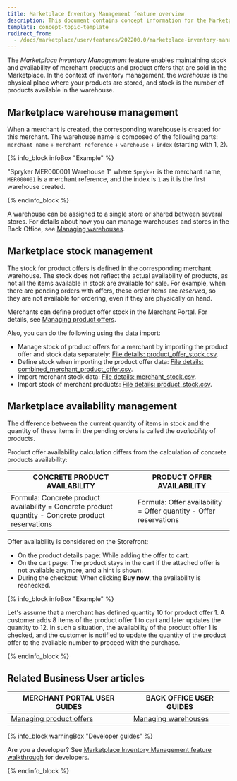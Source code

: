 ```yaml
---
title: Marketplace Inventory Management feature overview
description: This document contains concept information for the Marketplace Products feature.
template: concept-topic-template
redirect_from:
  - /docs/marketplace/user/features/202200.0/marketplace-inventory-management-feature-overview.html
---
```


The *Marketplace Inventory Management* feature enables maintaining stock and availability of merchant products and product offers that are sold in the Marketplace.
In the context of inventory management, the *warehouse* is the physical place where your products are stored, and stock is the number of products available in the warehouse.

## Marketplace warehouse management

When a merchant is created, the corresponding warehouse is created for this merchant. The warehouse name is composed of the following parts: `merchant name` + `merchant reference` + `warehouse` + `index` (starting with 1, 2).

{% info_block infoBox "Example" %}

"Spryker MER000001 Warehouse 1" where `Spryker` is the merchant name, `MER000001` is a merchant reference, and the index is `1` as it is the first warehouse created.

{% endinfo_block %}

A warehouse can be assigned to a single store or shared between several stores. For details about how you can manage warehouses and stores in the Back Office, see [Managing warehouses](/docs/pbc/all/warehouse-management-system/{{page.version}}/manage-in-the-back-office/edit-warehouses.html").

## Marketplace stock management

The stock for product offers is defined in the corresponding merchant warehouse. The stock does not reflect the actual availability of products, as not all the items available in stock are available for sale. For example, when there are pending orders with offers, these order items are *reserved*, so they are not available for ordering, even if they are physically on hand.

Merchants can define product offer stock in the Merchant Portal. For details, see [Managing product offers](/docs/marketplace/user/merchant-portal-user-guides/{{page.version}}/offers/managing-product-offers.html).

Also, you can do the following using the data import:

* Manage stock of product offers for a merchant by importing the product offer and stock data separately: [File details: product_offer_stock.csv](/docs/marketplace/dev/data-import/{{page.version}}/file-details-product-offer-stock.csv.html).
* Define stock when importing the product offer data: [File details: combined_merchant_product_offer.csv](/docs/marketplace/dev/data-import/{{page.version}}/file-details-combined-merchant-product-offer.csv.html).
* Import merchant stock data: [File details: merchant_stock.csv](/docs/marketplace/dev/data-import/{{page.version}}/file-details-merchant-stock.csv.html).
* Import stock of merchant products: [File details: product_stock.csv](/docs/pbc/all/warehouse-management-system/{{site.version}}/import-and-export-data/file-details-product-stock.csv.html).

## Marketplace availability management

The difference between the current quantity of items in stock and the quantity of these items in the pending orders is called the *availability* of products.

Product offer availability calculation differs from the calculation of concrete products availability:

| CONCRETE PRODUCT AVAILABILITY   | PRODUCT OFFER AVAILABILITY   |
| --------------------- | ------------------------ |
| Formula: Concrete product availability = Concrete product quantity - Concrete product reservations | Formula: Offer availability = Offer quantity - Offer reservations |

Offer availability is considered on the Storefront:

* On the product details page: While adding the offer to cart.
* On the cart page: The product stays in the cart if the attached offer is not available anymore, and a hint is shown.
* During the checkout: When clicking **Buy now**, the availability is rechecked.

{% info_block infoBox "Example" %}

Let's assume that a merchant has defined quantity 10 for product offer 1. A customer adds 8 items of the product offer 1 to cart and later updates the quantity to 12. In such a situation, the availability of the product offer 1 is checked, and the customer is notified to update the quantity of the product offer to the available number to proceed with the purchase.

{% endinfo_block %}

## Related Business User articles

| MERCHANT PORTAL USER GUIDES | BACK OFFICE USER GUIDES |
| --------------------------- | ----------------------- |
| [Managing product offers](/docs/marketplace/user/merchant-portal-user-guides/{{page.version}}/offers/managing-product-offers.html) | [Managing warehouses](/docs/pbc/all/warehouse-management-system/{{page.version}}/manage-in-the-back-office/edit-warehouses.html") <!--- UPDATE LINK--> |

{% info_block warningBox "Developer guides" %}

Are you a developer? See [Marketplace Inventory Management feature walkthrough](/docs/marketplace/dev/feature-walkthroughs/{{page.version}}/marketplace-inventory-management-feature-walkthrough.html) for developers.

{% endinfo_block %}
